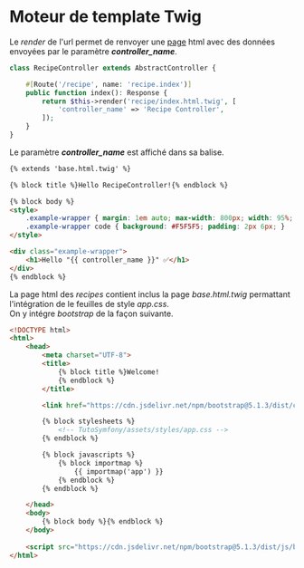 # Moteur de template Twig


Le *render* de l'url permet de renvoyer une [page](http://localhost:8000/recipe) html avec des données envoyées par le paramètre ***controller_name***.

```php
class RecipeController extends AbstractController {

    #[Route('/recipe', name: 'recipe.index')]
    public function index(): Response {
        return $this->render('recipe/index.html.twig', [
            'controller_name' => 'Recipe Controller',
        ]);
    }
}
```

Le paramètre ***controller_name*** est affiché dans sa balise. 

```html
{% extends 'base.html.twig' %}

{% block title %}Hello RecipeController!{% endblock %}

{% block body %}
<style>
    .example-wrapper { margin: 1em auto; max-width: 800px; width: 95%; font: 18px/1.5 sans-serif; }
    .example-wrapper code { background: #F5F5F5; padding: 2px 6px; }
</style>

<div class="example-wrapper">
    <h1>Hello "{{ controller_name }}" ✅</h1>
</div>
{% endblock %}
```

La page html des *recipes* contient inclus la page *base.html.twig* permattant l'intégration de le feuilles de style *app.css*.<br>
On y intégre *bootstrap* de la façon suivante.

```html
<!DOCTYPE html>
<html>
	<head>
		<meta charset="UTF-8">
		<title>
			{% block title %}Welcome!
			{% endblock %}
		</title>

		<link href="https://cdn.jsdelivr.net/npm/bootstrap@5.1.3/dist/css/bootstrap.min.css" rel="stylesheet">

		{% block stylesheets %}
			<!-- TutoSymfony/assets/styles/app.css -->
		{% endblock %}

		{% block javascripts %}
			{% block importmap %}
				{{ importmap('app') }}
			{% endblock %}
		{% endblock %}

	</head>
	<body>
		{% block body %}{% endblock %}
	</body>
	
	<script src="https://cdn.jsdelivr.net/npm/bootstrap@5.1.3/dist/js/bootstrap.bundle.min.js"></script>
</html>
```

